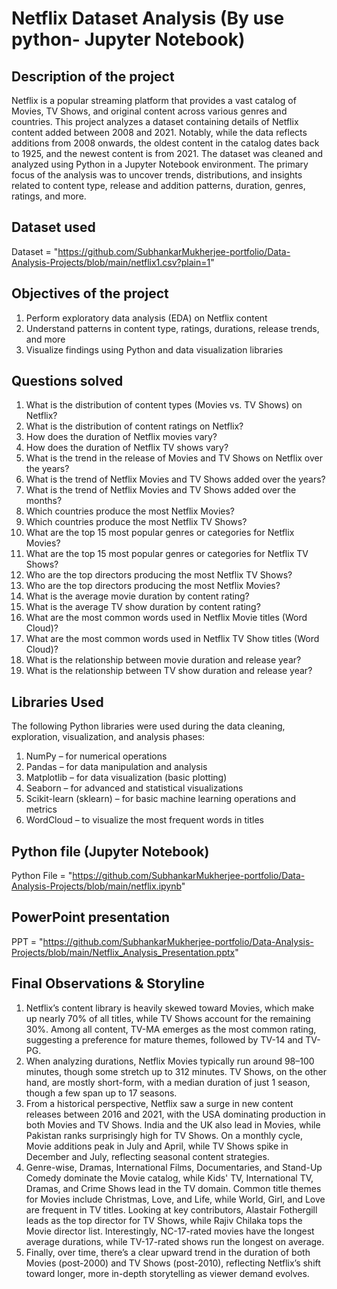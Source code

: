 # Netflix Dataset Analysis (By use python- Jupyter Notebook)

## Description of the project 
Netflix is a popular streaming platform that provides a vast catalog of Movies, TV Shows, and original content across various genres and countries. This project analyzes a dataset containing details of Netflix content added between 2008 and 2021. Notably, while the data reflects additions from 2008 onwards, the oldest content in the catalog dates back to 1925, and the newest content is from 2021. The dataset was cleaned and analyzed using Python in a Jupyter Notebook environment. The primary focus of the analysis was to uncover trends, distributions, and insights related to content type, release and addition patterns, duration, genres, ratings, and more.

## Dataset used
Dataset = "https://github.com/SubhankarMukherjee-portfolio/Data-Analysis-Projects/blob/main/netflix1.csv?plain=1"

## Objectives of the project 
 1) Perform exploratory data analysis (EDA) on Netflix content
 2) Understand patterns in content type, ratings, durations, release trends, and more
 3) Visualize findings using Python and data visualization libraries

 ## Questions solved
1) What is the distribution of content types (Movies vs. TV Shows) on Netflix?
2) What is the distribution of content ratings on Netflix?
3) How does the duration of Netflix movies vary?
4) How does the duration of Netflix TV shows vary?
5) What is the trend in the release of Movies and TV Shows on Netflix over the years?
6) What is the trend of Netflix Movies and TV Shows added over the years?
7) What is the trend of Netflix Movies and TV Shows added over the months?
8) Which countries produce the most Netflix Movies?
9) Which countries produce the most Netflix TV Shows?
10) What are the top 15 most popular genres or categories for Netflix Movies?
11) What are the top 15 most popular genres or categories for Netflix TV Shows?
12) Who are the top directors producing the most Netflix TV Shows?
13) Who are the top directors producing the most Netflix Movies?
14) What is the average movie duration by content rating?
15) What is the average TV show duration by content rating?
16) What are the most common words used in Netflix Movie titles (Word Cloud)?
17) What are the most common words used in Netflix TV Show titles (Word Cloud)?
18) What is the relationship between movie duration and release year?
19) What is the relationship between TV show duration and release year?

## Libraries Used
The following Python libraries were used during the data cleaning, exploration, visualization, and analysis phases:
1) NumPy – for numerical operations
2) Pandas – for data manipulation and analysis
3) Matplotlib – for data visualization (basic plotting)
4) Seaborn – for advanced and statistical visualizations
5) Scikit-learn (sklearn) – for basic machine learning operations and metrics
6) WordCloud – to visualize the most frequent words in titles



## Python file (Jupyter Notebook)
Python File  = "https://github.com/SubhankarMukherjee-portfolio/Data-Analysis-Projects/blob/main/netflix.ipynb"

## PowerPoint presentation

PPT = "https://github.com/SubhankarMukherjee-portfolio/Data-Analysis-Projects/blob/main/Netflix_Analysis_Presentation.pptx"


## Final Observations & Storyline
1) Netflix’s content library is heavily skewed toward Movies, which make up nearly 70% of all titles, while TV Shows account for the remaining 30%. Among all content, TV-MA emerges as the most common rating, suggesting a preference for mature themes, followed by TV-14 and TV-PG.
2) When analyzing durations, Netflix Movies typically run around 98–100 minutes, though some stretch up to 312 minutes. TV Shows, on the other hand, are mostly short-form, with a median duration of just 1 season, though a few span up to 17 seasons.
3) From a historical perspective, Netflix saw a surge in new content releases between 2016 and 2021, with the USA dominating production in both Movies and TV Shows. India and the UK also lead in Movies, while Pakistan ranks surprisingly high for TV Shows. On a monthly cycle, Movie additions peak in July and April, while TV Shows spike in December and July, reflecting seasonal content strategies.
4) Genre-wise, Dramas, International Films, Documentaries, and Stand-Up Comedy dominate the Movie catalog, while Kids' TV, International TV, Dramas, and Crime Shows lead in the TV domain. Common title themes for Movies include Christmas, Love, and Life, while World, Girl, and Love are frequent in TV titles.
Looking at key contributors, Alastair Fothergill leads as the top director for TV Shows, while Rajiv Chilaka tops the Movie director list. Interestingly, NC-17-rated movies have the longest average durations, while TV-17-rated shows run the longest on average.
5) Finally, over time, there’s a clear upward trend in the duration of both Movies (post-2000) and TV Shows (post-2010), reflecting Netflix’s shift toward longer, more in-depth storytelling as viewer demand evolves.




